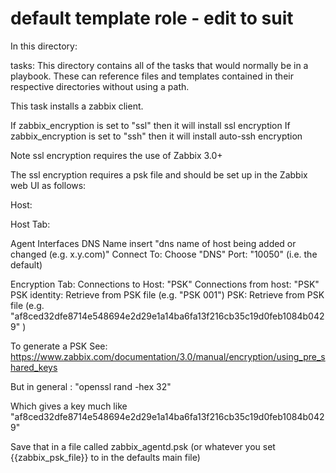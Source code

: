 # default template role  - edit to suit
In this directory:
             
tasks:       This directory contains all of the tasks that would normally be in 
             a playbook. 
             These can reference files and templates contained in their 
             respective directories without using a path.
             
             
This task installs a zabbix client. 

If zabbix_encryption is set to "ssl" then it will install ssl encryption
If zabbix_encryption is set to "ssh" then it will install auto-ssh encryption

Note ssl encryption requires the use of Zabbix 3.0+

The ssl encryption requires a psk file and should be set up in the Zabbix web UI as follows:

Host:

Host Tab:

Agent Interfaces 
  DNS Name insert "dns name of host being added or changed (e.g. x.y.com)" 
  Connect To: Choose "DNS"
  Port: "10050" (i.e. the default)
  
Encryption Tab:
  Connections to Host: "PSK"
  Connections from host: "PSK"
  PSK identity: Retrieve from PSK file (e.g. "PSK 001")
  PSK: Retrieve from PSK file (e.g. "af8ced32dfe8714e548694e2d29e1a14ba6fa13f216cb35c19d0feb1084b0429" )
  
  
To generate a PSK 
See: https://www.zabbix.com/documentation/3.0/manual/encryption/using_pre_shared_keys

But in general : "openssl rand -hex 32"

Which gives a key much like "af8ced32dfe8714e548694e2d29e1a14ba6fa13f216cb35c19d0feb1084b0429"  

Save that in a file called zabbix_agentd.psk (or whatever you set {{zabbix_psk_file}} to in the defaults main file)
    
  
  
  
  
  
  
  